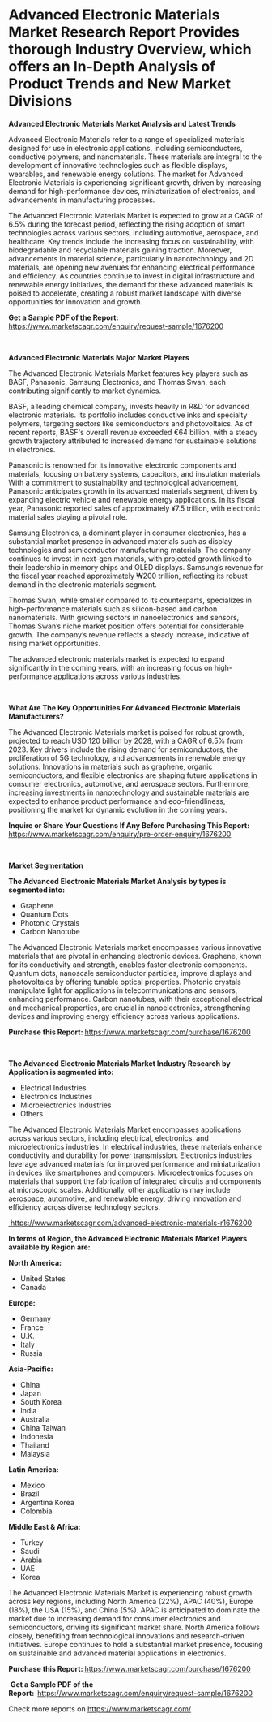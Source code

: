 <p><h1>Advanced Electronic Materials Market Research Report Provides thorough Industry Overview, which offers an In-Depth Analysis of Product Trends and New Market Divisions</h1></p><p><strong>Advanced Electronic Materials Market Analysis and Latest Trends</strong></p>
<p><p>Advanced Electronic Materials refer to a range of specialized materials designed for use in electronic applications, including semiconductors, conductive polymers, and nanomaterials. These materials are integral to the development of innovative technologies such as flexible displays, wearables, and renewable energy solutions. The market for Advanced Electronic Materials is experiencing significant growth, driven by increasing demand for high-performance devices, miniaturization of electronics, and advancements in manufacturing processes.</p><p>The Advanced Electronic Materials Market is expected to grow at a CAGR of 6.5% during the forecast period, reflecting the rising adoption of smart technologies across various sectors, including automotive, aerospace, and healthcare. Key trends include the increasing focus on sustainability, with biodegradable and recyclable materials gaining traction. Moreover, advancements in material science, particularly in nanotechnology and 2D materials, are opening new avenues for enhancing electrical performance and efficiency. As countries continue to invest in digital infrastructure and renewable energy initiatives, the demand for these advanced materials is poised to accelerate, creating a robust market landscape with diverse opportunities for innovation and growth.</p></p>
<p><strong>Get a Sample PDF of the Report:&nbsp;</strong> <a href="https://www.marketscagr.com/enquiry/request-sample/1676200?utm_campaign=2467&utm_medium=2&utm_source=Github&utm_content=ia&utm_term=01042025&utm_id=advanced-electronic-materials">https://www.marketscagr.com/enquiry/request-sample/1676200</a></p>
<p>&nbsp;</p>
<p><strong>Advanced Electronic Materials Major Market Players</strong></p>
<p><p>The Advanced Electronic Materials Market features key players such as BASF, Panasonic, Samsung Electronics, and Thomas Swan, each contributing significantly to market dynamics. </p><p>BASF, a leading chemical company, invests heavily in R&D for advanced electronic materials. Its portfolio includes conductive inks and specialty polymers, targeting sectors like semiconductors and photovoltaics. As of recent reports, BASF's overall revenue exceeded €64 billion, with a steady growth trajectory attributed to increased demand for sustainable solutions in electronics.</p><p>Panasonic is renowned for its innovative electronic components and materials, focusing on battery systems, capacitors, and insulation materials. With a commitment to sustainability and technological advancement, Panasonic anticipates growth in its advanced materials segment, driven by expanding electric vehicle and renewable energy applications. In its fiscal year, Panasonic reported sales of approximately ¥7.5 trillion, with electronic material sales playing a pivotal role.</p><p>Samsung Electronics, a dominant player in consumer electronics, has a substantial market presence in advanced materials such as display technologies and semiconductor manufacturing materials. The company continues to invest in next-gen materials, with projected growth linked to their leadership in memory chips and OLED displays. Samsung’s revenue for the fiscal year reached approximately ₩200 trillion, reflecting its robust demand in the electronic materials segment.</p><p>Thomas Swan, while smaller compared to its counterparts, specializes in high-performance materials such as silicon-based and carbon nanomaterials. With growing sectors in nanoelectronics and sensors, Thomas Swan’s niche market position offers potential for considerable growth. The company’s revenue reflects a steady increase, indicative of rising market opportunities.</p><p>The advanced electronic materials market is expected to expand significantly in the coming years, with an increasing focus on high-performance applications across various industries.</p></p>
<p>&nbsp;</p>
<p><strong>What Are The Key Opportunities For Advanced Electronic Materials Manufacturers?</strong></p>
<p><p>The Advanced Electronic Materials market is poised for robust growth, projected to reach USD 120 billion by 2028, with a CAGR of 6.5% from 2023. Key drivers include the rising demand for semiconductors, the proliferation of 5G technology, and advancements in renewable energy solutions. Innovations in materials such as graphene, organic semiconductors, and flexible electronics are shaping future applications in consumer electronics, automotive, and aerospace sectors. Furthermore, increasing investments in nanotechnology and sustainable materials are expected to enhance product performance and eco-friendliness, positioning the market for dynamic evolution in the coming years.</p></p>
<p><strong>Inquire or Share Your Questions If Any Before Purchasing This Report:</strong> <a href="https://www.marketscagr.com/enquiry/pre-order-enquiry/1676200?utm_campaign=2467&utm_medium=2&utm_source=Github&utm_content=ia&utm_term=01042025&utm_id=advanced-electronic-materials">https://www.marketscagr.com/enquiry/pre-order-enquiry/1676200</a></p>
<p>&nbsp;</p>
<p><strong>Market Segmentation</strong></p>
<p><strong>The Advanced Electronic Materials Market Analysis by types is segmented into:</strong></p>
<p><ul><li>Graphene</li><li>Quantum Dots</li><li>Photonic Crystals</li><li>Carbon Nanotube</li></ul></p>
<p><p>The Advanced Electronic Materials market encompasses various innovative materials that are pivotal in enhancing electronic devices. Graphene, known for its conductivity and strength, enables faster electronic components. Quantum dots, nanoscale semiconductor particles, improve displays and photovoltaics by offering tunable optical properties. Photonic crystals manipulate light for applications in telecommunications and sensors, enhancing performance. Carbon nanotubes, with their exceptional electrical and mechanical properties, are crucial in nanoelectronics, strengthening devices and improving energy efficiency across various applications.</p></p>
<p><strong>Purchase this Report:&nbsp;</strong><a href="https://www.marketscagr.com/purchase/1676200?utm_campaign=2467&utm_medium=2&utm_source=Github&utm_content=ia&utm_term=01042025&utm_id=advanced-electronic-materials">https://www.marketscagr.com/purchase/1676200</a></p>
<p>&nbsp;</p>
<p><strong>The Advanced Electronic Materials Market Industry Research by Application is segmented into:</strong></p>
<p><ul><li>Electrical Industries</li><li>Electronics Industries</li><li>Microelectronics Industries</li><li>Others</li></ul></p>
<p><p>The Advanced Electronic Materials Market encompasses applications across various sectors, including electrical, electronics, and microelectronics industries. In electrical industries, these materials enhance conductivity and durability for power transmission. Electronics industries leverage advanced materials for improved performance and miniaturization in devices like smartphones and computers. Microelectronics focuses on materials that support the fabrication of integrated circuits and components at microscopic scales. Additionally, other applications may include aerospace, automotive, and renewable energy, driving innovation and efficiency across diverse technology sectors.</p></p>
<p><a href="https://www.marketscagr.com/advanced-electronic-materials-r1676200?utm_campaign=2467&utm_medium=2&utm_source=Github&utm_content=ia&utm_term=01042025&utm_id=advanced-electronic-materials">&nbsp;https://www.marketscagr.com/advanced-electronic-materials-r1676200</a></p>
<p><strong>In terms of Region, the Advanced Electronic Materials Market Players available by Region are:</strong></p>
<p>
    <p> <strong> North America: </strong>
        <ul>
            <li>United States</li>
            <li>Canada</li>
        </ul>
        </p> 
    <p> <strong> Europe: </strong>
        <ul>
            <li>Germany</li>
            <li>France</li>
            <li>U.K.</li>
            <li>Italy</li>
            <li>Russia</li>
        </ul>
        </p> 
    <p> <strong> Asia-Pacific: </strong>
        <ul>
            <li>China</li>
            <li>Japan</li>
            <li>South Korea</li>
            <li>India</li>
            <li>Australia</li>
            <li>China Taiwan</li>
            <li>Indonesia</li>
            <li>Thailand</li>
            <li>Malaysia</li>
        </ul>
        </p> 
    <p> <strong> Latin America: </strong>
        <ul>
            <li>Mexico</li>
            <li>Brazil</li>
            <li>Argentina Korea</li>
            <li>Colombia</li>
        </ul>
        </p> 
    <p> <strong> Middle East & Africa: </strong>
        <ul>
            <li>Turkey</li>
            <li>Saudi</li>
            <li>Arabia</li>
            <li>UAE</li>
            <li>Korea</li>
        </ul>
    </p>
    </p>
<p><p>The Advanced Electronic Materials Market is experiencing robust growth across key regions, including North America (22%), APAC (40%), Europe (18%), the USA (15%), and China (5%). APAC is anticipated to dominate the market due to increasing demand for consumer electronics and semiconductors, driving its significant market share. North America follows closely, benefiting from technological innovations and research-driven initiatives. Europe continues to hold a substantial market presence, focusing on sustainable and advanced material applications in electronics.</p></p>
<p><strong>Purchase this Report: </strong><a href="https://www.marketscagr.com/purchase/1676200?utm_campaign=2467&utm_medium=2&utm_source=Github&utm_content=ia&utm_term=01042025&utm_id=advanced-electronic-materials">https://www.marketscagr.com/purchase/1676200</a></p>
<p>&nbsp;<strong>Get a Sample PDF of the Report:&nbsp;&nbsp;</strong><a href="https://www.marketscagr.com/enquiry/request-sample/1676200?utm_campaign=2467&utm_medium=2&utm_source=Github&utm_content=ia&utm_term=01042025&utm_id=advanced-electronic-materials">https://www.marketscagr.com/enquiry/request-sample/1676200</a></p>
<p><strong></strong></p>
<p>Check more reports on <a href="https://www.marketscagr.com/?utm_campaign=2467&utm_medium=2&utm_source=Github&utm_content=ia&utm_term=01042025&utm_id=advanced-electronic-materials">https://www.marketscagr.com/</a></p>